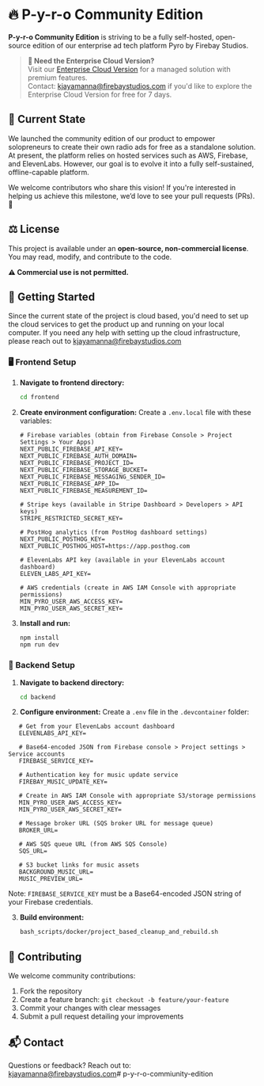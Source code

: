 # 🔥 P-y-r-o Community Edition

**P-y-r-o Community Edition** is striving to be a fully self-hosted, open-source edition of our enterprise ad tech platform Pyro by Firebay Studios.

> **🚀 Need the Enterprise Cloud Version?**  
> Visit our [Enterprise Cloud Version](https://project-isildor.vercel.app/) for a managed solution with premium features.  
> Contact: [kjayamanna@firebaystudios.com](mailto:kjayamanna@firebaystudios.com) if you'd like to explore the Enterprise Cloud Version for free for 7 days.

## 📖 Current State

We launched the community edition of our product to empower solopreneurs to create their own radio ads for free as a standalone solution. At present, the platform relies on hosted services such as AWS, Firebase, and ElevenLabs. However, our goal is to evolve it into a fully self-sustained, offline-capable platform.

We welcome contributors who share this vision! If you're interested in helping us achieve this milestone, we’d love to see your pull requests (PRs). 🚀

## ⚖️ License

This project is available under an **open-source, non-commercial license**. You may read, modify, and contribute to the code.  

**⚠️ Commercial use is not permitted.**  

## 🚀 Getting Started
Since the current state of the project is cloud based, you'd need to set up the cloud services to get the product up and running on your local computer. If you need any help with setting up the cloud infrastructure, please reach out to [kjayamanna@firebaystudios.com](mailto:kjayamanna@firebaystudios.com)

### 🖥️ Frontend Setup

1. **Navigate to frontend directory:**
   ```bash
   cd frontend
   ```

2. **Create environment configuration:**
   Create a `.env.local` file with these variables:
   ```env
   # Firebase variables (obtain from Firebase Console > Project Settings > Your Apps)
   NEXT_PUBLIC_FIREBASE_API_KEY=
   NEXT_PUBLIC_FIREBASE_AUTH_DOMAIN=
   NEXT_PUBLIC_FIREBASE_PROJECT_ID=
   NEXT_PUBLIC_FIREBASE_STORAGE_BUCKET=
   NEXT_PUBLIC_FIREBASE_MESSAGING_SENDER_ID=
   NEXT_PUBLIC_FIREBASE_APP_ID=
   NEXT_PUBLIC_FIREBASE_MEASUREMENT_ID=

   # Stripe keys (available in Stripe Dashboard > Developers > API keys)
   STRIPE_RESTRICTED_SECRET_KEY=

   # PostHog analytics (from PostHog dashboard settings)
   NEXT_PUBLIC_POSTHOG_KEY=
   NEXT_PUBLIC_POSTHOG_HOST=https://app.posthog.com

   # ElevenLabs API key (available in your ElevenLabs account dashboard)
   ELEVEN_LABS_API_KEY=
   
   # AWS credentials (create in AWS IAM Console with appropriate permissions)
   MIN_PYRO_USER_AWS_ACCESS_KEY=
   MIN_PYRO_USER_AWS_SECRET_KEY=
   ```

3. **Install and run:**
   ```bash
   npm install
   npm run dev
   ```

### 🔧 Backend Setup

1. **Navigate to backend directory:**
   ```bash
   cd backend
   ```

2. **Configure environment:**
   Create a `.env` file in the `.devcontainer` folder:
```env
   # Get from your ElevenLabs account dashboard
   ELEVENLABS_API_KEY=
   
   # Base64-encoded JSON from Firebase console > Project settings > Service accounts
   FIREBASE_SERVICE_KEY=
   
   # Authentication key for music update service
   FIREBAY_MUSIC_UPDATE_KEY=
   
   # Create in AWS IAM Console with appropriate S3/storage permissions
   MIN_PYRO_USER_AWS_ACCESS_KEY=
   MIN_PYRO_USER_AWS_SECRET_KEY=
   
   # Message broker URL (SQS broker URL for message queue)
   BROKER_URL=
   
   # AWS SQS queue URL (from AWS SQS Console)
   SQS_URL=
   
   # S3 bucket links for music assets
   BACKGROUND_MUSIC_URL=
   MUSIC_PREVIEW_URL=
   ```
   Note: `FIREBASE_SERVICE_KEY` must be a Base64-encoded JSON string of your Firebase credentials.


3. **Build environment:**
   ```bash
   bash_scripts/docker/project_based_cleanup_and_rebuild.sh
   ```

## 🤝 Contributing

We welcome community contributions:

1. Fork the repository
2. Create a feature branch: `git checkout -b feature/your-feature`
3. Commit your changes with clear messages
4. Submit a pull request detailing your improvements

## 📬 Contact

Questions or feedback? Reach out to:  
[kjayamanna@firebaystudios.com](mailto:kjayamanna@firebaystudios.com)# p-y-r-o-commiunity-edition
